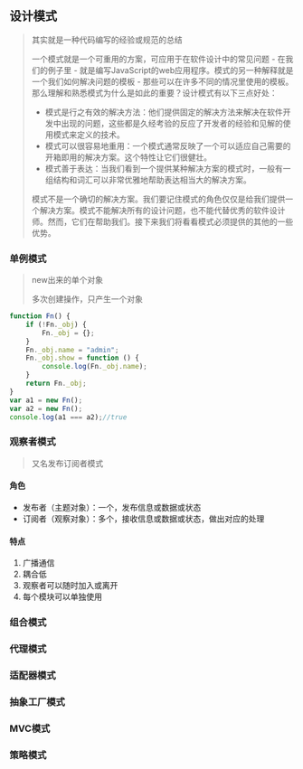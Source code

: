 ## 设计模式

> 其实就是一种代码编写的经验或规范的总结
>
> 一个模式就是一个可重用的方案，可应用于在软件设计中的常见问题 - 在我们的例子里 - 就是编写JavaScript的web应用程序。模式的另一种解释就是一个我们如何解决问题的模板 - 那些可以在许多不同的情况里使用的模板。 那么理解和熟悉模式为什么是如此的重要？设计模式有以下三点好处：
>
> - 模式是行之有效的解决方法：他们提供固定的解决方法来解决在软件开发中出现的问题，这些都是久经考验的反应了开发者的经验和见解的使用模式来定义的技术。
> - 模式可以很容易地重用：一个模式通常反映了一个可以适应自己需要的开箱即用的解决方案。这个特性让它们很健壮。
> - 模式善于表达：当我们看到一个提供某种解决方案的模式时，一般有一组结构和词汇可以非常优雅地帮助表达相当大的解决方案。
>
> 模式不是一个确切的解决方案。我们要记住模式的角色仅仅是给我们提供一个解决方案。模式不能解决所有的设计问题，也不能代替优秀的软件设计师。然而，它们在帮助我们。接下来我们将看看模式必须提供的其他的一些优势。

### 单例模式

> new出来的单个对象
>
> 多次创建操作，只产生一个对象

```js
function Fn() {
    if (!Fn._obj) {
        Fn._obj = {};
    }
    Fn._obj.name = "admin";
    Fn._obj.show = function () {
        console.log(Fn._obj.name);
    }
    return Fn._obj;
}
var a1 = new Fn();
var a2 = new Fn();
console.log(a1 === a2);//true
```

### 观察者模式

> 又名发布订阅者模式

#### 角色

- 发布者（主题对象）：一个，发布信息或数据或状态
- 订阅者（观察对象）：多个，接收信息或数据或状态，做出对应的处理

#### 特点

1. 广播通信
2. 耦合低
3. 观察者可以随时加入或离开
4. 每个模块可以单独使用



### 组合模式



### 代理模式



### 适配器模式



### 抽象工厂模式



### MVC模式



### 策略模式

